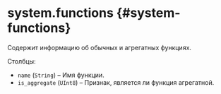 # system.functions {#system-functions}

Содержит информацию об обычных и агрегатных функциях.

Столбцы:

-   `name` (`String`) – Имя функции.
-   `is_aggregate` (`UInt8`) – Признак, является ли функция агрегатной.

